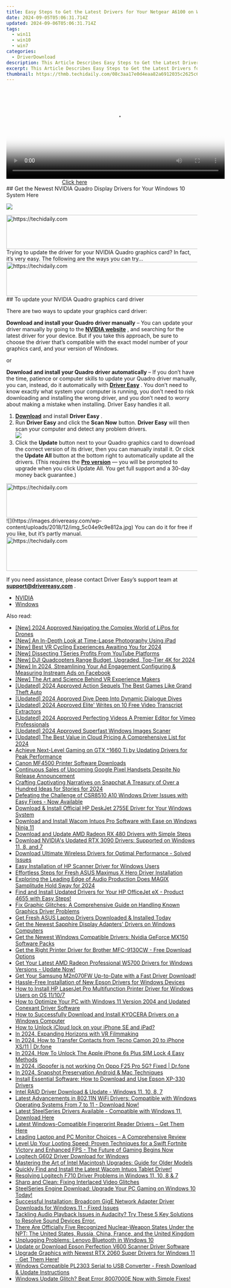 ```yaml
---
title: Easy Steps to Get the Latest Drivers for Your Netgear A6100 on Windows
date: 2024-09-05T05:06:31.714Z
updated: 2024-09-06T05:06:31.714Z
tags:
  - win11
  - win10
  - win7
categories:
  - DriverDownload
description: This Article Describes Easy Steps to Get the Latest Drivers for Your Netgear A6100 on Windows
excerpt: This Article Describes Easy Steps to Get the Latest Drivers for Your Netgear A6100 on Windows
thumbnail: https://thmb.techidaily.com/08c3aa17e0d4eaa82a6912035c2625c6aeb814a3c6b04915c834196ff8d149e8.jpg
---
```


<!-- affiliate ads begin -->
<span id="1993650">
					<video width="576" height="240" style="cursor:pointer"
           poster="//a.impactradius-go.com/display-clicktoplayimage/1993650.png"
           onclick="if(!this.playClicked){this.play();this.setAttribute('controls',true);this.playClicked=true;}">
	   <source src="//a.impactradius-go.com/display-ad/22993-1993650">
	   <img src="//a.impactradius-go.com/display-clicktoplayimage/1993650.png" style="border: none; height: 100%; width: 100%; object-fit: contain">
	</video>
	<div style="width:360px;text-align:center"><a href="javascript:window.open(decodeURIComponent('https%3A%2F%2Fhomestyler.sjv.io%2Fc%2F5597632%2F1993650%2F22993'), '_blank');void(0);">Click here</a></div>
</span>
<img height="0" width="0" src="https://imp.pxf.io/i/5597632/1993650/22993" style="position:absolute;visibility:hidden;" border="0" />
<!-- affiliate ads end -->
## Get the Newest NVIDIA Quadro Display Drivers for Your Windows 10 System Here

![](https://images.drivereasy.com/wp-content/uploads/2018/12/img_5c04e0f842957.jpg)

<!-- affiliate ads begin -->
<a href="https://appsumo.8odi.net/c/5597632/2118315/7443" target="_top" id="2118315">
  <img src="//a.impactradius-go.com/display-ad/7443-2118315" border="0" alt="https://techidaily.com" width="728" height="90"/>
</a>
<img height="0" width="0" src="https://appsumo.8odi.net/i/5597632/2118315/7443" style="position:absolute;visibility:hidden;" border="0" />
<!-- affiliate ads end -->
 Trying to update the driver for your NVIDIA Quadro graphics card? In fact, it’s very easy. The following are the ways you can try…

<!-- affiliate ads begin -->
<a href="https://laganoo.pxf.io/c/5597632/1528696/16446" target="_top" id="1528696">
  <img src="//a.impactradius-go.com/display-ad/16446-1528696" border="0" alt="https://techidaily.com" width="728" height="90"/>
</a>
<img height="0" width="0" src="https://laganoo.pxf.io/i/5597632/1528696/16446" style="position:absolute;visibility:hidden;" border="0" />
<!-- affiliate ads end -->
## To update your NVIDIA Quadro graphics card driver

There are two ways to update your graphics card driver:

**Download and install your Quadro driver manually** – You can update your driver manually by going to the **[NVIDIA website](https://www.nvidia.com/)**  , and searching for the latest driver for your device. But if you take this approach, be sure to choose the driver that’s compatible with the exact model number of your graphics card, and your version of Windows.

or

**Download and install your Quadro driver automatically** – If you don’t have the time, patience or computer skills to update your Quadro driver manually, you can, instead, do it automatically with **[Driver Easy](https://tools.techidaily.com/drivereasy/download/)**  . You don’t need to know exactly what system your computer is running, you don’t need to risk downloading and installing the wrong driver, and you don’t need to worry about making a mistake when installing. Driver Easy handles it all.

1. [**Download**](https://tools.techidaily.com/drivereasy/download/) and install **Driver Easy** .
2. Run **Driver Easy** and click the **Scan Now** button. **Driver Easy**  will then scan your computer and detect any problem drivers.  
![](https://images.drivereasy.com/wp-content/uploads/2018/10/img_5bd0366bd75a4.jpg)
3. Click the **Update**  button next to your Quadro graphics card to download the correct version of its driver, then you can manually install it. Or click the **Update All**  button at the bottom right to automatically update all the drivers. (This requires the **[Pro version](https://tools.techidaily.com/drivereasy/download/)**  — you will be prompted to upgrade when you click Update All. You get full support and a 30-day money back guarantee.)  
<!-- affiliate ads begin -->
<a href="https://aligracehair.sjv.io/c/5597632/1868590/19272" target="_top" id="1868590">
  <img src="//a.impactradius-go.com/display-ad/19272-1868590" border="0" alt="https://techidaily.com" width="728" height="90"/>
</a>
<img height="0" width="0" src="https://aligracehair.sjv.io/i/5597632/1868590/19272" style="position:absolute;visibility:hidden;" border="0" />
<!-- affiliate ads end -->
![](https://images.drivereasy.com/wp-content/uploads/2018/12/img_5c04e9c9e812a.jpg)  
 You can do it for free if you like, but it’s partly manual.
<!-- affiliate ads begin -->
<a href="https://appsumo.8odi.net/c/5597632/2105870/7443" target="_top" id="2105870">
  <img src="//a.impactradius-go.com/display-ad/7443-2105870" border="0" alt="https://techidaily.com" width="728" height="90"/>
</a>
<img height="0" width="0" src="https://appsumo.8odi.net/i/5597632/2105870/7443" style="position:absolute;visibility:hidden;" border="0" />
<!-- affiliate ads end -->

 If you need assistance, please contact Driver Easy’s support team at **[support@drivereasy.com](https://tools.techidaily.com/drivereasy/download/)**  .

* [NVIDIA](https://tools.techidaily.com/drivereasy/download/)
* [Windows](https://tools.techidaily.com/drivereasy/download/)

<ins class="adsbygoogle"
     style="display:block"
     data-ad-format="autorelaxed"
     data-ad-client="ca-pub-7571918770474297"
     data-ad-slot="1223367746"></ins>



<ins class="adsbygoogle"
     style="display:block"
     data-ad-client="ca-pub-7571918770474297"
     data-ad-slot="8358498916"
     data-ad-format="auto"
     data-full-width-responsive="true"></ins>

<span class="atpl-alsoreadstyle">Also read:</span>
<div><ul>
<li><a href="https://fox-cloud.techidaily.com/new-2024-approved-navigating-the-complex-world-of-lipos-for-drones/"><u>[New] 2024 Approved  Navigating the Complex World of LiPos for Drones</u></a></li>
<li><a href="https://screen-recording.techidaily.com/new-an-in-depth-look-at-time-lapse-photography-using-ipad/"><u>[New] An In-Depth Look at Time-Lapse Photography Using iPad</u></a></li>
<li><a href="https://article-files.techidaily.com/new-best-vr-cycling-experiences-awaiting-you-for-2024/"><u>[New] Best VR Cycling Experiences Awaiting You for 2024</u></a></li>
<li><a href="https://youtube-video-recordings.techidaily.com/new-dissecting-tseries-profits-from-youtube-platforms/"><u>[New] Dissecting TSeries Profits From YouTube Platforms</u></a></li>
<li><a href="https://fox-cloud.techidaily.com/new-dji-quadcopters-range-budget-upgraded-top-tier-4k-for-2024/"><u>[New] DJI Quadcopters Range  Budget, Upgraded, Top-Tier 4K for 2024</u></a></li>
<li><a href="https://facebook-video-content.techidaily.com/new-in-2024-streamlining-your-ad-engagement-configuring-and-measuring-instream-ads-on-facebook/"><u>[New] In 2024, Streamlining Your Ad Engagement  Configuring & Measuring Instream Ads on Facebook</u></a></li>
<li><a href="https://fox-friendly.techidaily.com/new-the-art-and-science-behind-vr-experience-makers/"><u>[New] The Art and Science Behind VR Experience Makers</u></a></li>
<li><a href="https://digital-screen-recording.techidaily.com/updated-2024-approved-action-sequels-the-best-games-like-grand-theft-auto/"><u>[Updated] 2024 Approved  Action Sequels  The Best Games Like Grand Theft Auto</u></a></li>
<li><a href="https://facebook-record-videos.techidaily.com/updated-2024-approved-dive-deep-into-dynamic-dialogue-dives/"><u>[Updated] 2024 Approved  Dive Deep Into Dynamic Dialogue Dives</u></a></li>
<li><a href="https://facebook-video-footage.techidaily.com/updated-2024-approved-elite-writes-on-10-free-video-transcript-extractors/"><u>[Updated] 2024 Approved  Elite' Writes on 10 Free Video Transcript Extractors</u></a></li>
<li><a href="https://vimeo-videos.techidaily.com/updated-2024-approved-perfecting-videos-a-premier-editor-for-vimeo-professionals/"><u>[Updated] 2024 Approved  Perfecting Videos  A Premier Editor for Vimeo Professionals</u></a></li>
<li><a href="https://fox-links.techidaily.com/updated-2024-approved-superfast-windows-images-scaner/"><u>[Updated] 2024 Approved  Superfast Windows Images Scaner</u></a></li>
<li><a href="https://article-helps.techidaily.com/updated-the-best-value-in-cloud-pricing-a-comprehensive-list-for-2024/"><u>[Updated] The Best Value in Cloud Pricing  A Comprehensive List for 2024</u></a></li>
<li><a href="https://driver-download.techidaily.com/achieve-next-level-gaming-on-gtx-1660-ti-by-updating-drivers-for-peak-performance/"><u>Achieve Next-Level Gaming on GTX ^1660 Ti by Updating Drivers for Peak Performance</u></a></li>
<li><a href="https://driver-download.techidaily.com/canon-mf4500-printer-software-downloads/"><u>Canon MF4500 Printer Software Downloads</u></a></li>
<li><a href="https://hardware-updates.techidaily.com/continuous-sales-of-upcoming-google-pixel-handsets-despite-no-release-announcement/"><u>Continuous Sales of Upcoming Google Pixel Handsets Despite No Release Announcement</u></a></li>
<li><a href="https://snapchat-videos.techidaily.com/crafting-captivating-narratives-on-snapchat-a-treasury-of-over-a-hundred-ideas-for-stories-for-2024/"><u>Crafting Captivating Narratives on Snapchat  A Treasury of Over a Hundred Ideas for Stories for 2024</u></a></li>
<li><a href="https://driver-download.techidaily.com/defeating-the-challenge-of-csr8510-a10-windows-driver-issues-with-easy-fixes-now-available/"><u>Defeating the Challenge of CSR8510 A10 Windows Driver Issues with Easy Fixes - Now Available</u></a></li>
<li><a href="https://driver-download.techidaily.com/download-and-install-official-hp-deskjet-2755e-driver-for-your-windows-system/"><u>Download & Install Official HP DeskJet 2755E Driver for Your Windows System</u></a></li>
<li><a href="https://driver-download.techidaily.com/download-and-install-wacom-intuos-pro-software-with-ease-on-windows-ninja-11/"><u>Download and Install Wacom Intuos Pro Software with Ease on Windows Ninja 11</u></a></li>
<li><a href="https://driver-download.techidaily.com/1722972033710-download-and-update-amd-radeon-rx-480-drivers-with-simple-steps/"><u>Download and Update AMD Radeon RX 480 Drivers with Simple Steps</u></a></li>
<li><a href="https://driver-download.techidaily.com/download-nvidias-updated-rtx-3090-drivers-supported-on-windows-11-8-and-7/"><u>Download NVIDIA's Updated RTX 3090 Drivers: Supported on Windows 11, 8, and 7</u></a></li>
<li><a href="https://driver-download.techidaily.com/download-ultimate-wireless-drivers-for-optimal-performance-solved-issues/"><u>Download Ultimate Wireless Drivers for Optimal Performance - Solved Issues</u></a></li>
<li><a href="https://driver-download.techidaily.com/easy-installation-of-hp-scanner-driver-for-windows-users/"><u>Easy Installation of HP Scanner Driver for Windows Users</u></a></li>
<li><a href="https://driver-download.techidaily.com/effortless-steps-for-fresh-asus-maximus-x-hero-driver-installation/"><u>Effortless Steps for Fresh ASUS Maximus X Hero Driver Installation</u></a></li>
<li><a href="https://audio-shaping.techidaily.com/exploring-the-leading-edge-of-audio-production-does-magix-samplitude-hold-sway-for-2024/"><u>Exploring the Leading Edge of Audio Production Does MAGIX Samplitude Hold Sway for 2024</u></a></li>
<li><a href="https://driver-download.techidaily.com/find-and-install-updated-drivers-for-your-hp-officejet-ex-product-4655-with-easy-steps/"><u>Find and Install Updated Drivers for Your HP OfficeJet eX - Product 4655 with Easy Steps!</u></a></li>
<li><a href="https://driver-download.techidaily.com/fix-graphic-glitches-a-comprehensive-guide-on-handling-known-graphics-driver-problems/"><u>Fix Graphic Glitches: A Comprehensive Guide on Handling Known Graphics Driver Problems</u></a></li>
<li><a href="https://driver-download.techidaily.com/get-fresh-asus-laptop-drivers-downloaded-and-installed-today/"><u>Get Fresh ASUS Laptop Drivers Downloaded & Installed Today</u></a></li>
<li><a href="https://driver-download.techidaily.com/get-the-newest-sapphire-display-adapters-drivers-on-windows-computers/"><u>Get the Newest Sapphire Display Adapters' Drivers on Windows Computers</u></a></li>
<li><a href="https://driver-download.techidaily.com/get-the-newest-windows-compatible-drivers-nvidia-geforce-mx150-software-packs/"><u>Get the Newest Windows Compatible Drivers: Nvidia GeForce MX150 Software Packs</u></a></li>
<li><a href="https://driver-download.techidaily.com/get-the-right-printer-driver-for-brother-mfc-9130cw-free-download-options/"><u>Get the Right Printer Driver for Brother MFC-9130CW - Free Download Options</u></a></li>
<li><a href="https://driver-download.techidaily.com/get-your-latest-amd-radeon-professional-w5700-drivers-for-windows-versions-update-now/"><u>Get Your Latest AMD Radeon Professional W5700 Drivers for Windows Versions - Update Now!</u></a></li>
<li><a href="https://driver-download.techidaily.com/get-your-samsung-m2n070fw-up-to-date-with-a-fast-driver-download/"><u>Get Your Samsung M2n070FW Up-to-Date with a Fast Driver Download!</u></a></li>
<li><a href="https://driver-download.techidaily.com/hassle-free-installation-of-new-epson-drivers-for-windows-devices/"><u>Hassle-Free Installation of New Epson Drivers for Windows Devices</u></a></li>
<li><a href="https://driver-download.techidaily.com/how-to-install-hp-laserjet-pro-multifunction-printer-driver-for-windows-users-on-os-11107/"><u>How to Install HP LaserJet Pro Multifunction Printer Driver for Windows Users on OS 11/10/7</u></a></li>
<li><a href="https://driver-download.techidaily.com/how-to-optimize-your-pc-with-windows-11-version-2004-and-updated-conexant-driver-software/"><u>How to Optimize Your PC with Windows 11 Version 2004 and Updated Conexant Driver Software</u></a></li>
<li><a href="https://driver-download.techidaily.com/how-to-successfully-download-and-install-kyocera-drivers-on-a-windows-computer/"><u>How to Successfully Download and Install KYOCERA Drivers on a Windows Computer</u></a></li>
<li><a href="https://activate-lock.techidaily.com/how-to-unlock-icloud-lock-on-your-iphone-se-and-ipad-by-drfone-ios/"><u>How to Unlock iCloud lock on your iPhone SE and iPad?</u></a></li>
<li><a href="https://some-knowledge.techidaily.com/in-2024-expanding-horizons-with-vr-filmmaking/"><u>In 2024, Expanding Horizons with VR Filmmaking</u></a></li>
<li><a href="https://android-transfer.techidaily.com/in-2024-how-to-transfer-contacts-from-tecno-camon-20-to-iphone-xs11-drfone-by-drfone-transfer-from-android-transfer-from-android/"><u>In 2024, How to Transfer Contacts from Tecno Camon 20 to iPhone XS/11 | Dr.fone</u></a></li>
<li><a href="https://sim-unlock.techidaily.com/in-2024-how-to-unlock-the-apple-iphone-6s-plus-sim-lock-4-easy-methods-by-drfone-ios/"><u>In 2024, How To Unlock The Apple iPhone 6s Plus SIM Lock 4 Easy Methods</u></a></li>
<li><a href="https://phone-solutions.techidaily.com/in-2024-ispoofer-is-not-working-on-oppo-f25-pro-5g-fixed-drfone-by-drfone-virtual-android/"><u>In 2024, iSpoofer is not working On Oppo F25 Pro 5G? Fixed | Dr.fone</u></a></li>
<li><a href="https://snapchat-videos.techidaily.com/in-2024-snapshot-preservation-android-and-mac-techniques/"><u>In 2024, Snapshot Preservation  Android & Mac Techniques</u></a></li>
<li><a href="https://driver-download.techidaily.com/install-essential-software-how-to-download-and-use-epson-xp-330-drivers/"><u>Install Essential Software: How to Download and Use Epson XP-330 Drivers</u></a></li>
<li><a href="https://win-dash.techidaily.com/1722976170495-intel-raid-driver-download-and-update-windows-11-10-8-7/"><u>Intel RAID Driver Download & Update - Windows 11, 10, 8, 7</u></a></li>
<li><a href="https://driver-download.techidaily.com/latest-advancements-in-80211n-wifi-drivers-compatible-with-windows-operating-systems-from-7-to-11-download-now/"><u>Latest Advancements in 802.11N WiFi Drivers: Compatible with Windows Operating Systems From 7 to 11 - Download Now!</u></a></li>
<li><a href="https://driver-download.techidaily.com/latest-steelseries-drivers-available-compatible-with-windows-11-download-here/"><u>Latest SteelSeries Drivers Available - Compatible with Windows 11, Download Here</u></a></li>
<li><a href="https://driver-download.techidaily.com/1722976068691-latest-windows-compatible-fingerprint-reader-drivers-get-them-here/"><u>Latest Windows-Compatible Fingerprint Reader Drivers – Get Them Here</u></a></li>
<li><a href="https://hardware-tips.techidaily.com/leading-laptop-and-pc-monitor-choices-a-comprehensive-review/"><u>Leading Laptop and PC Monitor Choices – A Comprehensive Review</u></a></li>
<li><a href="https://techno-recovery.techidaily.com/level-up-your-looting-speed-proven-techniques-for-a-swift-fortnite-victory-and-enhanced-fps-the-future-of-gaming-begins-now/"><u>Level Up Your Looting Speed: Proven Techniques for a Swift Fortnite Victory and Enhanced FPS - The Future of Gaming Begins Now</u></a></li>
<li><a href="https://driver-download.techidaily.com/logitech-g602-driver-download-for-windows/"><u>Logitech G602 Driver Download for Windows</u></a></li>
<li><a href="https://buynow-help.techidaily.com/mastering-the-art-of-intel-macintosh-upgrades-guide-for-older-models/"><u>Mastering the Art of Intel Macintosh Upgrades: Guide for Older Models</u></a></li>
<li><a href="https://driver-download.techidaily.com/quickly-find-and-install-the-latest-wacom-intuos-tablet-driver/"><u>Quickly Find and Install the Latest Wacom Intuos Tablet Driver!</u></a></li>
<li><a href="https://driver-download.techidaily.com/resolving-logitech-f710-driver-problems-in-windows-11-10-8-and-7/"><u>Resolving Logitech F710 Driver Problems in Windows 11, 10, 8 & 7</u></a></li>
<li><a href="https://data-wizards.techidaily.com/sharp-and-clean-fixing-interlaced-video-glitches/"><u>Sharp and Clean: Fixing Interlaced Video Glitches</u></a></li>
<li><a href="https://driver-download.techidaily.com/steelseries-engine-download-upgrade-your-pc-gaming-on-windows-10-today/"><u>SteelSeries Engine Download: Upgrade Your PC Gaming on Windows 10 Today!</u></a></li>
<li><a href="https://driver-download.techidaily.com/1722977517480-successful-installation-broadcom-gige-network-adapter-driver-downloads-for-windows-11-fixed-issues/"><u>Successful Installation: Broadcom GigE Network Adapter Driver Downloads for Windows 11 - Fixed Issues</u></a></li>
<li><a href="https://sound-issues.techidaily.com/tackling-audio-playback-issues-in-audacity-try-these-5-key-solutions-to-resolve-sound-devices-error/"><u>Tackling Audio Playback Issues in Audacity? Try These 5 Key Solutions to Resolve Sound Devices Error.</u></a></li>
<li><a href="https://driver-download.techidaily.com/there-are-officially-five-recognized-nuclear-weapon-states-under-the-npt-the-united-states-russia-china-france-and-the-united-kingdom/"><u>There Are Officially Five Recognized Nuclear-Weapon States Under the NPT: The United States, Russia, China, France, and the United Kingdom</u></a></li>
<li><a href="https://driver-error.techidaily.com/unplugging-problems-lenovo-bluetooth-in-windows-10/"><u>Unplugging Problems: Lenovo Bluetooth in Windows 10</u></a></li>
<li><a href="https://driver-download.techidaily.com/update-or-download-epson-perfection-v600-scanner-driver-software/"><u>Update or Download Epson Perfection V600 Scanner Driver Software</u></a></li>
<li><a href="https://driver-download.techidaily.com/1722970526406-upgrade-graphics-with-newest-rtx-2060-super-drivers-for-windows-11-get-them-here/"><u>Upgrade Graphics with Newest RTX 2060 Super Drivers for Windows 11 - Get Them Here!</u></a></li>
<li><a href="https://driver-download.techidaily.com/windows-compatible-pl2303-serial-to-usb-converter-fresh-download-and-update-instructions/"><u>Windows Compatible PL2303 Serial to USB Converter - Fresh Download & Update Instructions</u></a></li>
<li><a href="https://win-howtos.techidaily.com/windows-update-glitch-beat-error-8007000e-now-with-simple-fixes/"><u>Windows Update Glitch? Beat Error 8007000E Now with Simple Fixes!</u></a></li>
</ul></div>
